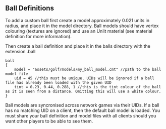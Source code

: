 Ball Definitions
----------------

To add a custom ball first create a model approximately 0.021 units in radius, and place it in the model directory. Ball models should have vertex colouring (textures are ignored) and use an Unlit material (see material definition for more information).

Then create a ball definition and place it in the balls directory with the extension .ball

    ball
    {
        model = "assets/golf/models/my_ball_model.cmt" //path to the ball model file
        uid = 45 //this must be unique. UIDs will be ignored if a ball file has already been loaded with the given UID
        tint = 0.23, 0.44, 0.288, 1 //this is the tint colour of the ball as it is seen from a distance. Omitting this will use a white colour.
    }

Ball models are syncronised across network games via their UIDs. If a ball has no matching UID on a client, then the default ball model is loaded. You must share your ball definition and model files with all clients should you want other players to be able to see them.